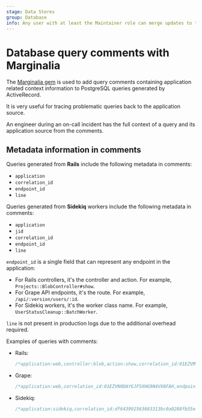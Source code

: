 ```yaml
---
stage: Data Stores
group: Database
info: Any user with at least the Maintainer role can merge updates to this content. For details, see https://docs.gitlab.com/ee/development/development_processes.html#development-guidelines-review.
---
```


# Database query comments with Marginalia

The [Marginalia gem](https://github.com/basecamp/marginalia) is used to add
query comments containing application related context information to PostgreSQL
queries generated by ActiveRecord.

It is very useful for tracing problematic queries back to the application source.

An engineer during an on-call incident has the full context of a query
and its application source from the comments.

## Metadata information in comments

Queries generated from **Rails** include the following metadata in comments:

- `application`
- `correlation_id`
- `endpoint_id`
- `line`

Queries generated from **Sidekiq** workers include the following metadata
in comments:

- `application`
- `jid`
- `correlation_id`
- `endpoint_id`
- `line`

`endpoint_id` is a single field that can represent any endpoint in the application:

- For Rails controllers, it's the controller and action. For example, `Projects::BlobController#show`.
- For Grape API endpoints, it's the route. For example, `/api/:version/users/:id`.
- For Sidekiq workers, it's the worker class name. For example, `UserStatusCleanup::BatchWorker`.

`line` is not present in production logs due to the additional overhead required.

Examples of queries with comments:

- Rails:

  ```sql
  /*application:web,controller:blob,action:show,correlation_id:01EZVMR923313VV44ZJDJ7PMEZ,endpoint_id:Projects::BlobController#show*/ SELECT "routes".* FROM "routes" WHERE "routes"."source_id" = 75 AND "routes"."source_type" = 'Namespace' LIMIT 1
  ```

- Grape:

  ```sql
  /*application:web,correlation_id:01EZVN0DAYGJF5XHG9N4VX8FAH,endpoint_id:/api/:version/users/:id*/ SELECT COUNT(*) FROM "users" INNER JOIN "user_follow_users" ON "users"."id" = "user_follow_users"."followee_id" WHERE "user_follow_users"."follower_id" = 1
  ```

- Sidekiq:

  ```sql
  /*application:sidekiq,correlation_id:df643992563683313bc0a0288fb55e23,jid:15fbc506590c625d7664b074,endpoint_id:UserStatusCleanup::BatchWorker,line:/app/workers/user_status_cleanup/batch_worker.rb:19:in `perform'*/ SELECT $1 AS one FROM "user_statuses" WHERE "user_statuses"."clear_status_at" <= $2 LIMIT $3
  ```
